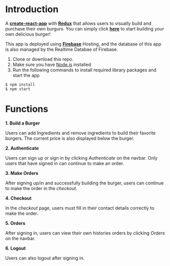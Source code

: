 # Introduction
A **[create-react-app](https://github.com/facebook/create-react-app)** with **[Redux](https://redux.js.org/)** that allows users to visually build and purchase their own burgurs. You can simply click **[here](https://react-my-burger-e77cf.firebaseapp.com/)** to start building your own delicious burger!

This app is deployed using **[Firebase](https://firebase.google.com/)** Hosting, and the database of this app is also managed by the Realtime Databae of Firebase.

1. Clone or download this repo.
2. Make sure you have [Node.js](https://nodejs.org/en/) installed  
3. Run the following commands to install required library packages and start the app

```
$ npm install
$ npm start
```

# Functions

**1. Build a Burger**

Users can add Ingredients and remove ingredients  to build their favorite burgers. The current price is also displayed below the burger.

**2. Authenticate**

Users can sign up or sign in by clicking *Authenticate* on the navbar. Only users that have signed in can continue to make an order.

**3. Make Orders**

After signing up/in and successfully building the burger, users can continue to make the order in the *checkout*.

**4. Checkout**

In the *checkout* page, users must fill in their contact details correctly to make the order.

**5. Orders**

After signing in, users can view their own histories orders by clicking *Orders* on the navbar.

**6. Logout**

Users can also logout after signing in.













